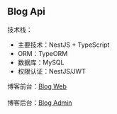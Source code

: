 ## Blog Api

技术栈：

- 主要技术：NestJS + TypeScript
- ORM：TypeORM
- 数据库：MySQL
- 权限认证：NestJS/JWT

博客前台：[Blog Web](https://github.com/KangodYan/blog-web)
<br/><br/>
博客后台：[Blog Admin](https://github.com/KangodYan/blog-admin)
